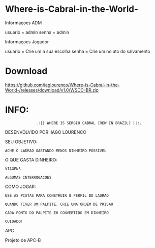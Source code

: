 # Where-is-Cabral-in-the-World-


Informaçoes ADM

usuario = admin 
senha = admin

Informaçoes Jogador

usuario = Crie um a sua escolha
senha = Crie um no ato do salvamento

# Download
https://github.com/iaglourenco/Where-is-Cabral-in-the-World-/releases/download/v1.0/WSCC-BR.zip

# INFO:

				  .:|| WHERE IS SERGIO CABRAL CREW IN BRAZIL? ||:.

DESENVOLVIDO POR: IAGO LOURENCO


SEU OBJETIVO:

	ACHE O LADRAO GASTANDO MENOS DINHEIRO POSSIVEL

O QUE GASTA DINHEIRO:

	VIAGENS

	ALGUMAS INTERROGACOES

COMO JOGAR:

	USE AS PISTAS PARA CONSTRUIR O PERFIL DO LADRAO
	
	QUANDO TIVER UM PALPITE, CRIE UMA ORDEM DE PRISAO
	
	CADA PONTO DO PALPITE EH CONVERTIDO EM DINHEIRO

	CUIDADO!


APC


Projeto de APC-B
